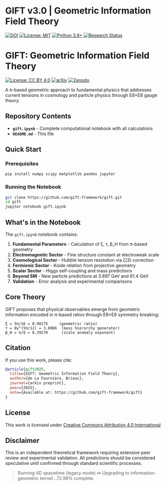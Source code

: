 # GIFT v3.0 | Geometric Information Field Theory

[![DOI](https://zenodo.org/badge/DOI/10.5281/zenodo.16274289.svg)](https://doi.org/10.5281/zenodo.16274289)
[![License: MIT](https://img.shields.io/badge/License-MIT-yellow.svg)](https://opensource.org/licenses/MIT)
[![Python 3.9+](https://img.shields.io/badge/python-3.9+-blue.svg)](https://www.python.org/downloads/)
[![Research Status](https://img.shields.io/badge/status-computational_exploration-orange.svg)](https://zenodo.org/record/16274289)
# GIFT: Geometric Information Field Theory

[![License: CC BY 4.0](https://img.shields.io/badge/License-CC%20BY%204.0-lightgrey.svg)](https://creativecommons.org/licenses/by/4.0/)
[![arXiv](https://img.shields.io/badge/arXiv-soon-b31b1b.svg)](https://arxiv.org)
[![Zenodo](https://img.shields.io/badge/[Zenodo-10.5281/zenodo.16891489-blue])](https://zenodo.org)

A π-based geometric approach to fundamental physics that addresses current tensions in cosmology and particle physics through E8×E8 gauge theory.

## **Repository Contents**

- **`gift.ipynb`** - Complete computational notebook with all calculations
- **`README.md`** - This file

## **Quick Start**

### Prerequisites
```bash
pip install numpy scipy matplotlib pandas jupyter
```

### Running the Notebook
```bash
git clone https://github.com/gift-framework/gift.git
cd gift
jupyter notebook gift.ipynb
```

## **What's in the Notebook**

The `gift.ipynb` notebook contains:

1. **Fundamental Parameters** - Calculation of ξ, τ, β_H from π-based geometry
2. **Electromagnetic Sector** - Fine structure constant at electroweak scale
3. **Cosmological Sector** - Hubble tension resolution via ζ(3) correction
4. **Fermionic Sector** - Koide relation from projective geometry
5. **Scalar Sector** - Higgs self-coupling and mass predictions
6. **Beyond SM** - New particle predictions at 3.897 GeV and 61.4 GeV
7. **Validation** - Error analysis and experimental comparisons

## **Core Theory**

GIFT proposes that physical observables emerge from geometric information encoded in π-based ratios through E8×E8 symmetry breaking:

```
ξ = 5π/16 = 0.98175     (geometric ratio)
τ = 8γ^(5π/12) = 3.8966  (mass hierarchy generator)  
β_H = π/8 = 0.39270      (scale anomaly exponent)
```

## **Citation**

If you use this work, please cite:

```bibtex
@article{gift2025,
  title={GIFT: Geometric Information Field Theory},
  author={de La Fournière, Brieuc},
  journal={arXiv preprint},
  year={2025},
  note={Available at: https://github.com/gift-framework/gift}
}
```

## **License**

This work is licensed under [Creative Commons Attribution 4.0 International](https://creativecommons.org/licenses/by/4.0/)

## **Disclaimer**

This is an independent theoretical framework requiring extensive peer review and experimental validation. All predictions should be considered speculative until confirmed through standard scientific processes.
> Running 4D spacetime (legacy mode) ∞ Upgrading to information-geometric kernel...72.98% complete.
